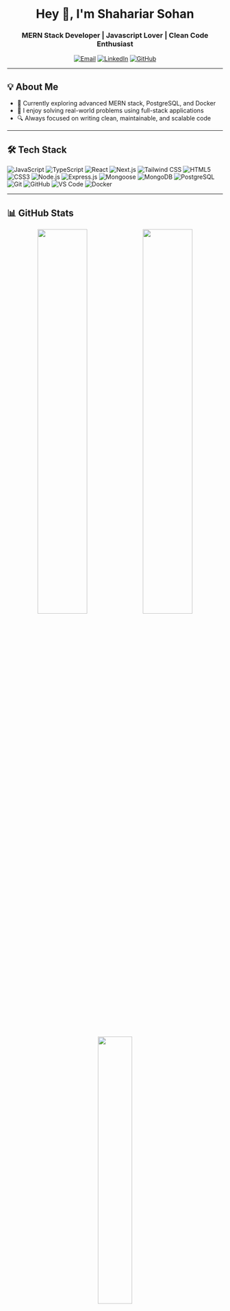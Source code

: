 <h1 align="center">Hey 👋, I'm Shahariar Sohan</h1>
<h3 align="center">MERN Stack Developer | Javascript Lover | Clean Code Enthusiast</h3>

<p align="center">
  <a href="mailto:your.email@example.com"><img src="https://img.shields.io/badge/Gmail-D14836?style=flat&logo=gmail&logoColor=white" alt="Email" /></a>
  <a href="https://www.linkedin.com/in/your-link/"><img src="https://img.shields.io/badge/LinkedIn-0077B5?style=flat&logo=linkedin&logoColor=white" alt="LinkedIn" /></a>
  <a href="https://github.com/ShahariarSohan"><img src="https://img.shields.io/badge/GitHub-181717?style=flat&logo=github&logoColor=white" alt="GitHub" /></a>
</p>

---

## 💡 About Me

- 🌱 Currently exploring advanced MERN stack, PostgreSQL, and Docker
- 🧠 I enjoy solving real-world problems using full-stack applications
- 🔍 Always focused on writing clean, maintainable, and scalable code

---

## 🛠️ Tech Stack

<p align="left">

  <!-- Languages -->
  <img src="https://img.shields.io/badge/JavaScript-F7DF1E?style=flat&logo=javascript&logoColor=black" alt="JavaScript" />
  <img src="https://img.shields.io/badge/TypeScript-3178C6?style=flat&logo=typescript&logoColor=white" alt="TypeScript" />

  <!-- Frontend -->
  <img src="https://img.shields.io/badge/React-61DAFB?style=flat&logo=react&logoColor=black" alt="React" />
  <img src="https://img.shields.io/badge/Next.js-000000?style=flat&logo=next.js&logoColor=white" alt="Next.js" />
  <img src="https://img.shields.io/badge/TailwindCSS-38B2AC?style=flat&logo=tailwind-css&logoColor=white" alt="Tailwind CSS" />
  <img src="https://img.shields.io/badge/HTML5-E34F26?style=flat&logo=html5&logoColor=white" alt="HTML5" />
  <img src="https://img.shields.io/badge/CSS3-1572B6?style=flat&logo=css3&logoColor=white" alt="CSS3" />

  <!-- Backend -->
  <img src="https://img.shields.io/badge/Node.js-339933?style=flat&logo=node.js&logoColor=white" alt="Node.js" />
  <img src="https://img.shields.io/badge/Express.js-000000?style=flat&logo=express&logoColor=white" alt="Express.js" />
  <img src="https://img.shields.io/badge/Mongoose-880000?style=flat&logoColor=white" alt="Mongoose" />

  <!-- Databases -->
  <img src="https://img.shields.io/badge/MongoDB-47A248?style=flat&logo=mongodb&logoColor=white" alt="MongoDB" />
  <img src="https://img.shields.io/badge/PostgreSQL-4169E1?style=flat&logo=postgresql&logoColor=white" alt="PostgreSQL" />

  <!-- Tools & Others -->
  <img src="https://img.shields.io/badge/Git-F05032?style=flat&logo=git&logoColor=white" alt="Git" />
  <img src="https://img.shields.io/badge/GitHub-181717?style=flat&logo=github&logoColor=white" alt="GitHub" />
  <img src="https://img.shields.io/badge/VSCode-007ACC?style=flat&logo=visual-studio-code&logoColor=white" alt="VS Code" />
  <img src="https://img.shields.io/badge/Docker-2496ED?style=flat&logo=docker&logoColor=white" alt="Docker" />

</p>




---

## 📊 GitHub Stats

<p align="center">
  <img src="https://github-readme-stats.vercel.app/api?username=ShahariarSohan&show_icons=true&theme=radical" width="48%" />
  <img src="https://github-readme-streak-stats.herokuapp.com/?user=ShahariarSohan&theme=radical" width="48%" />
</p>

<p align="center">
  <img src="https://github-readme-stats.vercel.app/api/top-langs/?username=ShahariarSohan&layout=compact&theme=radical" width="40%" />
</p>

---

## 📫 Let's Connect

- 💼 [LinkedIn](https://www.linkedin.com/in/your-link/)
- 📧 [your.email@example.com](mailto:your.email@example.com)
- 🌐 [Portfolio](https://your-portfolio.com) _(if available)_

---


